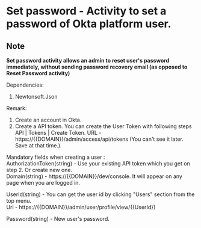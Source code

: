 # Set password - Activity to set a password of Okta platform user.

## Note
**Set password activity allows an admin to reset user's password immediately, without sending password recovery email (as opposed to Reset Password activity)**<br />

Dependencies:
1. Newtonsoft.Json

Remark:
1. Create an account in Okta.
2. Create a API token. You can create the User Token with following steps   API | Tokens | Create Token.
   URL - https://{{DOMAIN}}/admin/access/api/tokens (You can't see it later. Save at that time.).

Mandatory fields when creating a user :<br />
AuthorizationToken(string) - Use your existing API token which you get on step 2. Or create new one.<br />
Domain(string) - https://{{DOMAIN}}/dev/console. It will appear on any page when you are logged in.<br />

UserId(string) -  You can get the user id by clicking "Users" section from the top menu.  
				  Url - https://{{DOMAIN}}/admin/user/profile/view/{{UserId}} <br />

Password(string) - New user's password.<br />

